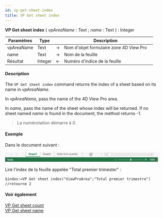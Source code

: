 ```yaml
---
id: vp-get-sheet-index
title: VP Get sheet index
---
```


<!-- REF #_method_.VP Get sheet index.Syntax -->

**VP Get sheet index** ( _vpAreaName_ : Text ; _name_ : Text ) : Integer<!-- END REF -->

<!-- REF #_method_.VP Get sheet index.Params -->

| Paramètres | Type    |    | Description                             |                  |
| ---------- | ------- | -- | --------------------------------------- | ---------------- |
| vpAreaName | Text    | -> | Nom d'objet formulaire zone 4D View Pro |                  |
| name       | Text    | -> | Nom de la feuille                       |                  |
| Résultat   | Integer | <- | Numéro d'indice de la feuille           | <!-- END REF --> |

#### Description

The `VP Get sheet index` command <!-- REF #_method_.VP Get sheet index.Summary -->returns the index of a sheet based on its name in _vpAreaName_.<!-- END REF -->

In _vpAreaName_, pass the name of the 4D View Pro area.

In _name_, pass the name of the sheet whose index will be returned. If no sheet named _name_ is found in the document, the method returns -1.

> La numérotation démarre à 0.

#### Exemple

Dans le document suivant :

![](../../assets/en/ViewPro/vp-sheet-index-name.png)

Lire l'index de la feuille appelée "Total premier trimester" :

```4d
$index:=VP Get sheet index("ViewProArea";"Total premier trimestre") //retourne 2
```

#### Voir également

[VP Get sheet count](vp-get-sheet-count.md)<br/>
[VP Get sheet name](vp-get-sheet-name.md)
